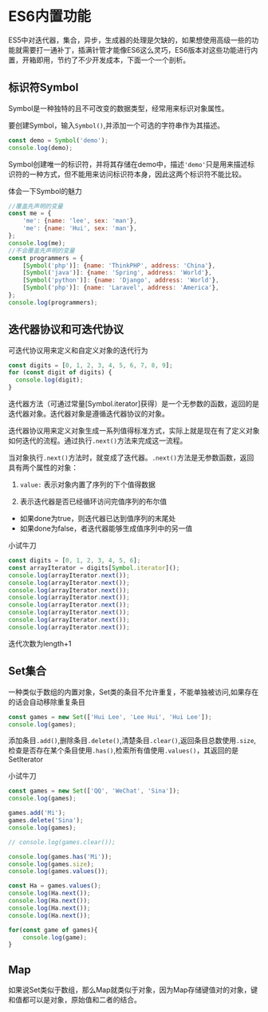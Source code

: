 # ES6内置功能

ES5中对迭代器，集合，异步，生成器的处理是欠缺的，如果想使用高级一些的功能就需要打一通补丁，插满针管才能像ES6这么灵巧，ES6版本对这些功能进行内置，开箱即用，节约了不少开发成本，下面一个一个剖析。

## 标识符Symbol

Symbol是一种独特的且不可改变的数据类型，经常用来标识对象属性。

要创建Symbol，输入`Symbol()`,并添加一个可选的字符串作为其描述。

```js
const demo = Symbol('demo');
console.log(demo);
```
Symbol创建唯一的标识符，并将其存储在demo中，描述`'demo'`只是用来描述标识符的一种方式，但不能用来访问标识符本身，因此这两个标识符不能比较。

体会一下Symbol的魅力

```js
//覆盖先声明的变量
const me = {
    'me': {name: 'lee', sex: 'man'},
    'me': {name: 'Hui', sex: 'man'},
};
console.log(me);
//不会覆盖先声明的变量
const programmers = {
    [Symbol('php')]: {name: 'ThinkPHP', address: 'China'},
    [Symbol('java')]: {name: 'Spring', address: 'World'},
    [Symbol('python')]: {name: 'Django', address: 'World'},
    [Symbol('php')]: {name: 'Laravel', address: 'America'},
};
console.log(programmers);
```

## 迭代器协议和可迭代协议

可迭代协议用来定义和自定义对象的迭代行为

```js
const digits = [0, 1, 2, 3, 4, 5, 6, 7, 8, 9];
for (const digit of digits) {
  console.log(digit);
}
```

迭代器方法（可通过常量[Symbol.iterator]获得）是一个无参数的函数，返回的是迭代器对象。迭代器对象是遵循迭代器协议的对象。

迭代器协议用来定义对象生成一系列值得标准方式，实际上就是现在有了定义对象如何迭代的流程。通过执行`.next()`方法来完成这一流程。

当对象执行`.next()`方法时，就变成了迭代器。`.next()`方法是无参数函数，返回具有两个属性的对象：

1. `value:` 表示对象内置了序列的下个值得数据

2. 表示迭代器是否已经循环访问完值序列的布尔值

* 如果done为true，则迭代器已达到值序列的末尾处
* 如果done为false，者迭代器能够生成值序列中的另一值

小试牛刀


```js
const digits = [0, 1, 2, 3, 4, 5, 6];
const arrayIterator = digits[Symbol.iterator]();
console.log(arrayIterator.next());
console.log(arrayIterator.next());
console.log(arrayIterator.next());
console.log(arrayIterator.next());
console.log(arrayIterator.next());
console.log(arrayIterator.next());
console.log(arrayIterator.next());
console.log(arrayIterator.next());
```

迭代次数为length+1

## Set集合

一种类似于数组的内置对象，Set类的条目不允许重复，不能单独被访问,如果存在的话会自动移除重复条目

```js
const games = new Set(['Hui Lee', 'Lee Hui', 'Hui Lee']);
console.log(games);
```

添加条目`.add()`,删除条目`.delete()`,清楚条目`.clear()`,返回条目总数使用`.size`,检查是否存在某个条目使用`.has()`,检索所有值使用`.values()`，其返回的是SetIterator

小试牛刀

```js
const games = new Set(['QQ', 'WeChat', 'Sina']);
console.log(games);

games.add('Mi');
games.delete('Sina');
console.log(games);

// console.log(games.clear());

console.log(games.has('Mi'));
console.log(games.size);
console.log(games.values());

const Ha = games.values();
console.log(Ha.next());
console.log(Ha.next());
console.log(Ha.next());
console.log(Ha.next());

for(const game of games){
    console.log(game);
}
```

## Map

如果说Set类似于数组，那么Map就类似于对象，因为Map存储键值对的对象，键和值都可以是对象，原始值和二者的结合。



